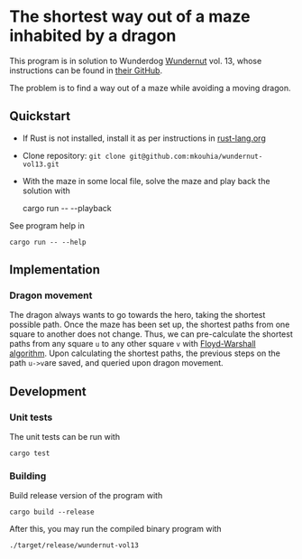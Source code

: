 # The shortest way out of a maze inhabited by a dragon

This program is in solution to Wunderdog [Wundernut](https://www.wunderdog.io/wundernut) vol. 13, whose instructions can be found in [their GitHub](https://github.com/wunderdogsw/wundernut-vol13).

The problem is to find a way out of a maze while avoiding a moving dragon.

## Quickstart

- If Rust is not installed, install it as per instructions in [rust-lang.org](https://www.rust-lang.org/tools/install)
- Clone repository: `git clone git@github.com:mkouhia/wundernut-vol13.git`
- With the maze in some local file, solve the maze and play back the solution with

    cargo run -- --playback <filename>

See program help in

    cargo run -- --help


## Implementation

### Dragon movement

The dragon always wants to go towards the hero, taking the shortest possible path.
Once the maze has been set up, the shortest paths from one square to another does not change.
Thus, we can pre-calculate the shortest paths from any square `u` to any other square `v` with [Floyd-Warshall algorithm](https://en.wikipedia.org/wiki/Floyd%E2%80%93Warshall_algorithm#Path_reconstruction).
Upon calculating the shortest paths, the previous steps on the path `u->v`are saved, and queried upon dragon movement.


## Development

### Unit tests

The unit tests can be run with

    cargo test

### Building

Build release version of the program with

    cargo build --release

After this, you may run the compiled binary program with

    ./target/release/wundernut-vol13
